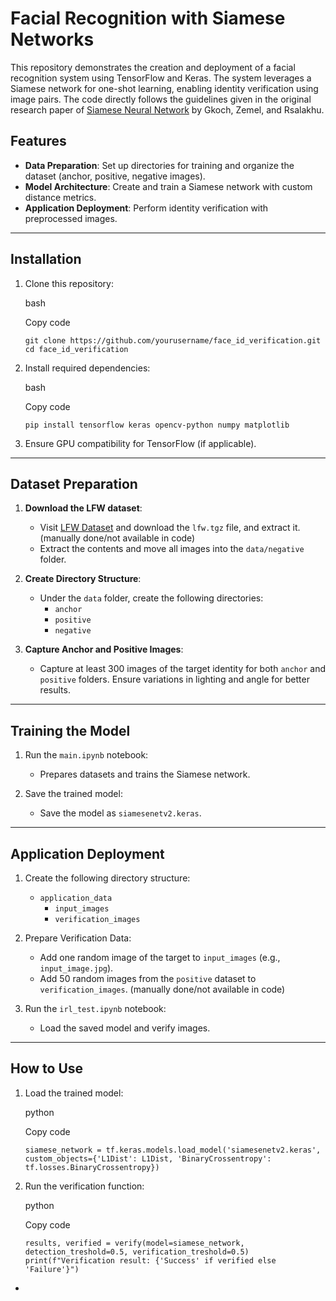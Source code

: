 Facial Recognition with Siamese Networks
========================================

This repository demonstrates the creation and deployment of a facial recognition system using TensorFlow and Keras. The system leverages a Siamese network for one-shot learning, enabling identity verification using image pairs. The code directly follows the guidelines given in the original research paper of [Siamese Neural Network](https://www.cs.cmu.edu/~rsalakhu/papers/oneshot1.pdf) by Gkoch, Zemel, and Rsalakhu. 

Features
--------

-   **Data Preparation**: Set up directories for training and organize the dataset (anchor, positive, negative images).
-   **Model Architecture**: Create and train a Siamese network with custom distance metrics.
-   **Application Deployment**: Perform identity verification with preprocessed images.

* * * * *

Installation
------------

1.  Clone this repository:

    bash

    Copy code

    `git clone https://github.com/yourusername/face_id_verification.git
    cd face_id_verification`

2.  Install required dependencies:

    bash

    Copy code

    `pip install tensorflow keras opencv-python numpy matplotlib`

3.  Ensure GPU compatibility for TensorFlow (if applicable).

* * * * *

Dataset Preparation
-------------------

1.  **Download the LFW dataset**:

    -   Visit [LFW Dataset](https://vis-www.cs.umass.edu/lfw/) and download the `lfw.tgz` file, and extract it. (manually done/not available in code)
    -   Extract the contents and move all images into the `data/negative` folder.
2.  **Create Directory Structure**:

    -   Under the `data` folder, create the following directories:
        -   `anchor`
        -   `positive`
        -   `negative`
3.  **Capture Anchor and Positive Images**:

    -   Capture at least 300 images of the target identity for both `anchor` and `positive` folders. Ensure variations in lighting and angle for better results.

* * * * *

Training the Model
------------------

1.  Run the `main.ipynb` notebook:

    -   Prepares datasets and trains the Siamese network.
      
2.  Save the trained model:

    -   Save the model as `siamesenetv2.keras`.

* * * * *

Application Deployment
----------------------

1.  Create the following directory structure:

    -   `application_data`
        -   `input_images`
        -   `verification_images`
2.  Prepare Verification Data:

    -   Add one random image of the target to `input_images` (e.g., `input_image.jpg`). 
    -   Add 50 random images from the `positive` dataset to `verification_images`. (manually done/not available in code)
3.  Run the `irl_test.ipynb` notebook:

    -   Load the saved model and verify images.

* * * * *

How to Use
----------

1.  Load the trained model:

    python

    Copy code

    `siamese_network = tf.keras.models.load_model('siamesenetv2.keras', custom_objects={'L1Dist': L1Dist, 'BinaryCrossentropy': tf.losses.BinaryCrossentropy})`

2.  Run the verification function:

    python

    Copy code

    `results, verified = verify(model=siamese_network, detection_treshold=0.5, verification_treshold=0.5)
    print(f"Verification result: {'Success' if verified else 'Failure'}")`

* 

